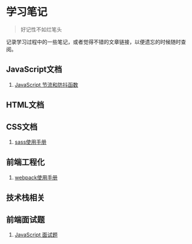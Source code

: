# 学习笔记
> 好记性不如烂笔头

记录学习过程中的一些笔记，或者觉得不错的文章链接，以便遗忘的时候随时查阅。



## JavaScript文档

1. [JavaScript 节流和防抖函数](./javascript/throttle-debounce.md)

## HTML文档

## CSS文档

1. [sass使用手册](./css/sass.md)

## 前端工程化

1. [webpack使用手册](./frontend-projected/webpack.md)

## 技术栈相关

## 前端面试题

1. [JavaScript 面试题](/interview-questions/javascript.md)

